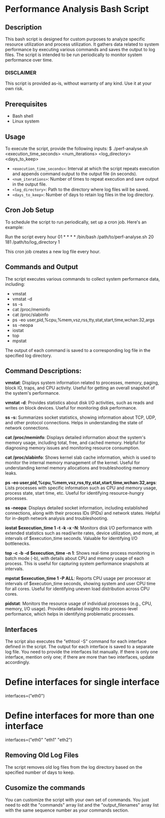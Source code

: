 # Performance Analysis Bash Script

## Description
This bash script is designed for custom purposes to analyze specific resource utilization and process utilization. 
It gathers data related to system performance by executing various commands and saves the output to log files. 
The script is intended to be run periodically to monitor system performance over time.

### DISCLAIMER
This script is provided as-is, without warranty of any kind. Use it at your own risk.

## Prerequisites
- Bash shell
- Linux system

## Usage
To execute the script, provide the following inputs:
$ ./perf-analyse.sh <execution_time_seconds> <num_iterations> <log_directory> <days_to_keep>

- `<execution_time_seconds>`: Interval at which the script repeats execution and appends command output to the output file (in seconds).
- `<num_iterations>`: Number of times to repeat execution and save output in the output file.
- `<log_directory>`: Path to the directory where log files will be saved.
- `<days_to_keep>`: Number of days to retain log files in the log directory.

## Cron Job Setup
To schedule the script to run periodically, set up a cron job. Here's an example:

Run the script every hour
01 * * * * /bin/bash /path/to/perf-analyse.sh 20 181 /path/to/log_directory 1

This cron job creates a new log file every hour.

## Commands and Output
The script executes various commands to collect system performance data, including:
- vmstat
- vmstat -d
- ss -s
- cat /proc/meminfo
- cat /proc/slabinfo
- ps -eo user,pid,%cpu,%mem,vsz,rss,tty,stat,start,time,wchan:32,args
- ss -neopa
- iostat
- top
- mpstat

The output of each command is saved to a corresponding log file in the specified log directory.

## Command Descriptions:

**vmstat**:
Displays system information related to processes, memory, paging, block IO, traps, and CPU activity.
Useful for getting an overall snapshot of the system's performance.

**vmstat -d**:
Provides statistics about disk I/O activities, such as reads and writes on block devices.
Useful for monitoring disk performance.

**ss -s:**
Summarizes socket statistics, showing information about TCP, UDP, and other protocol connections.
Helps in understanding the state of network connections.

**cat /proc/meminfo**:
Displays detailed information about the system's memory usage, including total, free, and cached memory.
Helpful for diagnosing memory issues and monitoring resource consumption.

**cat /proc/slabinfo**:
Shows kernel slab cache information, which is used to monitor the internal memory management of the kernel.
Useful for understanding kernel memory allocations and troubleshooting memory leaks.

**ps -eo user,pid,%cpu,%mem,vsz,rss,tty,stat,start,time,wchan:32,args**:
Lists processes with specific information such as CPU and memory usage, process state, start time, etc.
Useful for identifying resource-hungry processes.

**ss -neopa**:
Displays detailed socket information, including established connections, along with their process IDs (PIDs) and network states.
Helpful for in-depth network analysis and troubleshooting.

**iostat $execution_time 1 -t -k -x -N**:
Monitors disk I/O performance with extended statistics such as read/write rates, device utilization, and more, at intervals of $execution_time seconds.
Valuable for identifying I/O bottlenecks.

**top -c -b -d $execution_time -n 1**:
Shows real-time process monitoring in batch mode (-b), with details about CPU and memory usage of each process.
This is useful for capturing system performance snapshots at intervals.

**mpstat $execution_time 1 -P ALL**:
Reports CPU usage per processor at intervals of $execution_time seconds, showing system and user CPU time for all cores.
Useful for identifying uneven load distribution across CPU cores.

**pidstat**:
Monitors the resource usage of individual processes (e.g., CPU, memory, I/O usage).
Provides detailed insights into process-level performance, which helps in identifying problematic processes.

## Interfaces
The script also executes the "ethtool -S" command for each interface defined in the script. The output for each interface is saved to a separate log file.
You need to provide the interfaces list manually. If there is only one interface, mention only one; if there are more than two interfaces, update accordingly.

# Define interfaces for single interface
interfaces=("eth0")

# Define interfaces for more than one interface
interfaces=("eth0" "eth1" "eth2")

## Removing Old Log Files
The script removes old log files from the log directory based on the specified number of days to keep.

## Cusomize the commands 
You can customize the script with your own set of commands.
You just need to edit the "commands" array list and the "output_filenames" array list with the same sequence number as your commands section.
